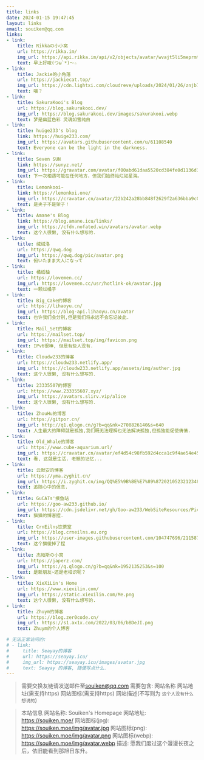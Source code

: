 ```yaml
---
title: links
date: 2024-01-15 19:47:45
layout: links
email: souiken@qq.com
links:
- link:
    title: Rikkaの小小窝
    url: https://rikka.im/
    img_url: https://api.rikka.im/api/v2/objects/avatar/wvajt5li5meprmtdbz.png
    text: 早上好哦(つω`*)～☆
- link:
    title: Jackie的小角落
    url: https://jackiecat.top/
    img_url: https://cdn.lightxi.com/cloudreve/uploads/2024/01/26/znjb7cvZ_avatar.jpg
    text: 喵？
- link:
    title: SakuraKooi's Blog
    url: https://blog.sakurakooi.dev/
    img_url: https://blog.sakurakooi.dev/images/sakurakooi.webp
    text: 梦是幽蓝色彩 灵魂如雪纯白
- link:
    title: huige233's blog
    link: https://huige233.com/
    img_url: https://avatars.githubusercontent.com/u/61108540
    text: Everyone can be the light in the darkness.
- link:
    title: Seven SUN
    link: https://sunyz.net/
    img_url: https://gravatar.com/avatar/f00abd61daa5520cd384fe0d1136d3b40df021ac87089061fe99b4a3f74dc9a2/
    text: 下一次相遇可能在任何地方，但我们始终灿烂如星海。
- link:
    title: Lemonkooi~
    link: https://lemonkoi.one/
    img_url: https://cravatar.cn/avatar/22b242a28bb848f2629f2a636bba9c03?s=1000
    text: 是夹子不是架子！
- link:
    title: Amane's Blog
    link: https://blog.amane.icu/links/
    img_url: https://cfdn.nofated.win/avatars/avatar.webp
    text: 这个人很懒, 没有什么想写的.
- link:
    title: 绒绒洛
    url: https://qwq.dog
    img_url: https://qwq.dog/pic/avatar.png
    text: 俯いたまま大人になって
- link:
    title: 橘纸柚
    url: https://lovemen.cc/
    img_url: https://lovemen.cc/usr/hotlink-ok/avatar.jpg
    text: 一颗烂橘子
- link:
    title: Big_Cake的博客
    url: https://lihaoyu.cn/
    img_url: https://blog-api.lihaoyu.cn/avatar
    text: 也许我们会分别,但是我们将永远不会忘记彼此.
- link:
    title: Mail_Set的博客
    url: https://mailset.top/
    img_url: https://mailset.top/img/favicon.png
    text: IPv6很棒, 但是有些人没有.
- link:
    title: Cloudw233的博客
    url: https://cloudw233.netlify.app/
    img_url: https://cloudw233.netlify.app/assets/img/auther.jpg
    text: 这个人很懒, 没有什么想写的.
- link:
    title: 23335507的博客
    url: https://www.233355607.xyz/
    img_url: https://avatars.slirv.vip/alice
    text: 这个人很懒, 没有什么想写的.
- link:
    title: ZhouHu的博客
    url: https://gitpor.cn/
    img_url: http://q1.qlogo.cn/g?b=qq&nk=2708826140&s=640
    text: 人生最大的障碍就是孤独,我们既无法理解也无法解决孤独,但孤独能促使倩倩.
- link:
    title: Old_Whale的博客
    url: https://www.cube-aquarium.url/
    img_url: https://cravatar.cn/avatar/ef4d54c98fb592d4cca1c9f4ae54e45e?s=56&d=identicon&r=pg
    text: 看, 这就是生活. 老鲸的记忆...
- link:
    title: 云默安的博客
    url: https://yma.zyghit.cn/
    img_url: https://i.zyghit.cn/img/QQ%E5%9B%BE%E7%89%8720210523212348.jpg
    text: 追随心中的信念.
- link:
    title: GuCATs'摸鱼站
    url: https://goo-aw233.github.io/
    img_url: https://cdn.jsdelivr.net/gh/Goo-aw233/WebSiteResources/Pics/Blog/Avatar.jpg
    text: 猫猫的博客捏.
- link:
    title: CrnEilns饮茶室
    url: https://blog.crneilns.eu.org
    img_url: https://user-images.githubusercontent.com/104747696/211587915-78c276b7-9114-4384-98fc-9f0d0fcb4725.jpeg
    text: 这个猫傻掉了捏
- link:
    title: 杰帕斯の小窝
    url: https://japerz.com/
    img_url: https://q.qlogo.cn/g?b=qq&nk=1952135253&s=100
    text: 是新朋友~还是老相识呢？
- link:
    title: XieXiLin's Home
    url: https://www.xiexilin.com/
    img_url: https://static.xiexilin.com/Me.png
    text: 这个人很懒, 没有什么想写的.
- link:
    title: Zhuym的博客
    url: https://blog.zer0code.cn/
    img_url: https://s1.ax1x.com/2022/03/06/bBDeJI.png
    text: Zhuym的个人博客

# 无法正常访问的:
# - link:
#     title: Seayay的博客
#     url: https://seayay.icu/
#     img_url: https://seayay.icu/images/avatar.jpg
#     text: Seayay 的博客, 随便写点什么.
---
```

>需要交换友链请发送邮件至[souiken@qq.com](mailto:souiken@qq.com)
>需要包含:
>网站名称
>网站地址(需支持https)
>网站图标(需支持https)
>网站描述(不写则为 `这个人没有什么想说的`)

>本站信息
>网站名称: Souiken's Homepage
>网站地址: https://souiken.moe/
>网站图标(jpg): https://souiken.moe/img/avatar.jpg
>网站图标(png): https://souiken.moe/img/avatar.png
>网站图标(webp): https://souiken.moe/img/avatar.webp
>描述: 愿我们度过这个漫漫长夜之后，依旧能看到那旭日东升。
